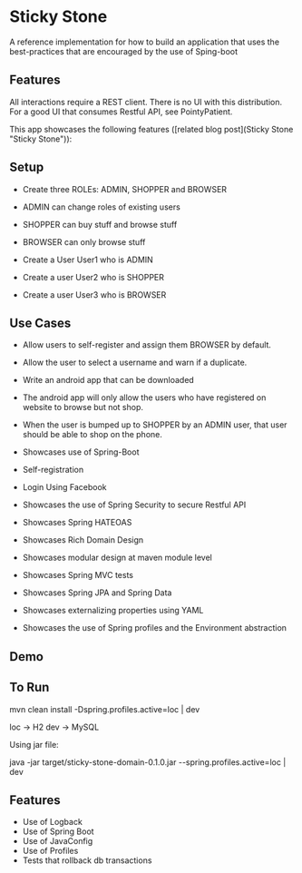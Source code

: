 Sticky Stone 
=============

A reference implementation for how to build an application that uses the best-practices that are encouraged by the use of Sping-boot

Features
---

All interactions require a REST client. There is no UI with this distribution. For a good UI that consumes Restful API, see PointyPatient.

This app showcases the following features ([related blog post](Sticky Stone "Sticky Stone")):

Setup
---

- Create three ROLEs: ADMIN, SHOPPER and BROWSER
- ADMIN can change roles of existing users
- SHOPPER can buy stuff and browse stuff
- BROWSER can only browse stuff

- Create a User User1 who is ADMIN
- Create a user User2 who is SHOPPER
- Create a user User3 who is BROWSER

Use Cases
---

- Allow users to self-register and assign them BROWSER by default.
- Allow the user to select a username and warn if a duplicate.
- Write an android app that can be downloaded
- The android app will only allow the users who have registered on website to browse but not shop.
- When the user is bumped up to SHOPPER by an ADMIN user, that user should be able to shop on the phone.

- Showcases use of Spring-Boot
- Self-registration
- Login Using Facebook
- Showcases the use of Spring Security to secure Restful API
- Showcases Spring HATEOAS
- Showcases Rich Domain Design
- Showcases modular design at maven module level
- Showcases Spring MVC tests
- Showcases Spring JPA and Spring Data
- Showcases externalizing properties using YAML
- Showcases the use of Spring profiles and the Environment abstraction

Demo
---

To Run
---

mvn clean install -Dspring.profiles.active=loc | dev

loc -> H2
dev -> MySQL


Using jar file:

java -jar target/sticky-stone-domain-0.1.0.jar --spring.profiles.active=loc | dev


Features
---

- Use of Logback
- Use of Spring Boot
- Use of JavaConfig
- Use of Profiles
- Tests that rollback db transactions



